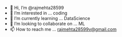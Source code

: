 - 👋 Hi, I’m @rajmehta28599
- 👀 I’m interested in ... coding
- 🌱 I’m currently learning ... DataScience
- 💞️ I’m looking to collaborate on ... ML
- 📫 How to reach me ... rajmehta28599v@gmail.com

<!---
rajmehta28599/rajmehta28599 is a ✨ special ✨ repository because its `README.md` (this file) appears on your GitHub profile.
You can click the Preview link to take a look at your changes.
--->
